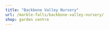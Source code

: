 ```yaml
---
title: "Backbone Valley Nursery"
url: /marble-falls/backbone-valley-nursery/
shop: garden centre
---
```

